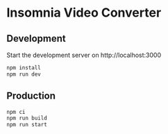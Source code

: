 # Insomnia Video Converter

## Development

Start the development server on http://localhost:3000

```bash
npm install
npm run dev
```

## Production

```bash
npm ci
npm run build
npm run start
```
